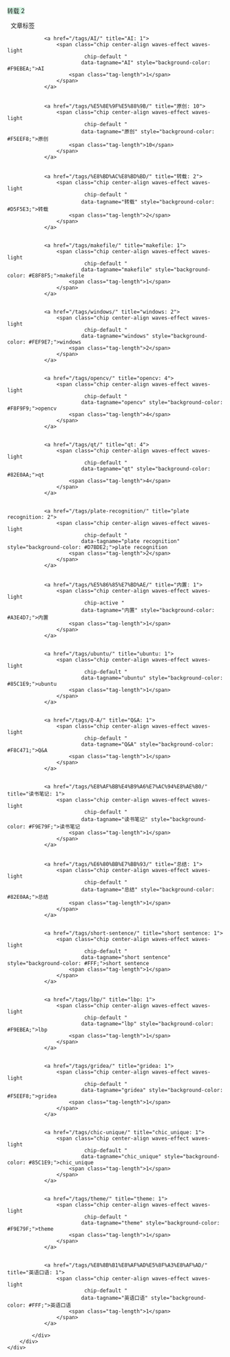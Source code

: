 
    
<a  data-tagname="转载" style="background-color: #D5F5E3;">转载
                        <span class="tag-length">2</span>
                    </span>













<div id="tags" class="container chip-container">
    <div class="card">
        <div class="card-content">
            <div class="tag-title center-align">
                <i class="fas fa-tags"></i>&nbsp;&nbsp;文章标签
            </div>
            <div class="tag-chips">
                
                
                <a href="/tags/AI/" title="AI: 1">
                    <span class="chip center-align waves-effect waves-light
                             chip-default "
                            data-tagname="AI" style="background-color: #F9EBEA;">AI
                        <span class="tag-length">1</span>
                    </span>
                </a>
                
                
                <a href="/tags/%E5%8E%9F%E5%88%9B/" title="原创: 10">
                    <span class="chip center-align waves-effect waves-light
                             chip-default "
                            data-tagname="原创" style="background-color: #F5EEF8;">原创
                        <span class="tag-length">10</span>
                    </span>
                </a>
                
                
                <a href="/tags/%E8%BD%AC%E8%BD%BD/" title="转载: 2">
                    <span class="chip center-align waves-effect waves-light
                             chip-default "
                            data-tagname="转载" style="background-color: #D5F5E3;">转载
                        <span class="tag-length">2</span>
                    </span>
                </a>
                
                
                <a href="/tags/makefile/" title="makefile: 1">
                    <span class="chip center-align waves-effect waves-light
                             chip-default "
                            data-tagname="makefile" style="background-color: #E8F8F5;">makefile
                        <span class="tag-length">1</span>
                    </span>
                </a>
                
                
                <a href="/tags/windows/" title="windows: 2">
                    <span class="chip center-align waves-effect waves-light
                             chip-default "
                            data-tagname="windows" style="background-color: #FEF9E7;">windows
                        <span class="tag-length">2</span>
                    </span>
                </a>
                
                
                <a href="/tags/opencv/" title="opencv: 4">
                    <span class="chip center-align waves-effect waves-light
                             chip-default "
                            data-tagname="opencv" style="background-color: #F8F9F9;">opencv
                        <span class="tag-length">4</span>
                    </span>
                </a>
                
                
                <a href="/tags/qt/" title="qt: 4">
                    <span class="chip center-align waves-effect waves-light
                             chip-default "
                            data-tagname="qt" style="background-color: #82E0AA;">qt
                        <span class="tag-length">4</span>
                    </span>
                </a>
                
                
                <a href="/tags/plate-recognition/" title="plate recognition: 2">
                    <span class="chip center-align waves-effect waves-light
                             chip-default "
                            data-tagname="plate recognition" style="background-color: #D7BDE2;">plate recognition
                        <span class="tag-length">2</span>
                    </span>
                </a>
                
                
                <a href="/tags/%E5%86%85%E7%BD%AE/" title="内置: 1">
                    <span class="chip center-align waves-effect waves-light
                             chip-active "
                            data-tagname="内置" style="background-color: #A3E4D7;">内置
                        <span class="tag-length">1</span>
                    </span>
                </a>
                
                
                <a href="/tags/ubuntu/" title="ubuntu: 1">
                    <span class="chip center-align waves-effect waves-light
                             chip-default "
                            data-tagname="ubuntu" style="background-color: #85C1E9;">ubuntu
                        <span class="tag-length">1</span>
                    </span>
                </a>
                
                
                <a href="/tags/Q-A/" title="Q&A: 1">
                    <span class="chip center-align waves-effect waves-light
                             chip-default "
                            data-tagname="Q&A" style="background-color: #F8C471;">Q&A
                        <span class="tag-length">1</span>
                    </span>
                </a>
                
                
                <a href="/tags/%E8%AF%BB%E4%B9%A6%E7%AC%94%E8%AE%B0/" title="读书笔记: 1">
                    <span class="chip center-align waves-effect waves-light
                             chip-default "
                            data-tagname="读书笔记" style="background-color: #F9E79F;">读书笔记
                        <span class="tag-length">1</span>
                    </span>
                </a>
                
                
                <a href="/tags/%E6%80%BB%E7%BB%93/" title="总结: 1">
                    <span class="chip center-align waves-effect waves-light
                             chip-default "
                            data-tagname="总结" style="background-color: #82E0AA;">总结
                        <span class="tag-length">1</span>
                    </span>
                </a>
                
                
                <a href="/tags/short-sentence/" title="short sentence: 1">
                    <span class="chip center-align waves-effect waves-light
                             chip-default "
                            data-tagname="short sentence" style="background-color: #FFF;">short sentence
                        <span class="tag-length">1</span>
                    </span>
                </a>
                
                
                <a href="/tags/lbp/" title="lbp: 1">
                    <span class="chip center-align waves-effect waves-light
                             chip-default "
                            data-tagname="lbp" style="background-color: #F9EBEA;">lbp
                        <span class="tag-length">1</span>
                    </span>
                </a>
                
                
                <a href="/tags/gridea/" title="gridea: 1">
                    <span class="chip center-align waves-effect waves-light
                             chip-default "
                            data-tagname="gridea" style="background-color: #F5EEF8;">gridea
                        <span class="tag-length">1</span>
                    </span>
                </a>
                
                
                <a href="/tags/chic-unique/" title="chic_unique: 1">
                    <span class="chip center-align waves-effect waves-light
                             chip-default "
                            data-tagname="chic_unique" style="background-color: #85C1E9;">chic_unique
                        <span class="tag-length">1</span>
                    </span>
                </a>
                
                
                <a href="/tags/theme/" title="theme: 1">
                    <span class="chip center-align waves-effect waves-light
                             chip-default "
                            data-tagname="theme" style="background-color: #F9E79F;">theme
                        <span class="tag-length">1</span>
                    </span>
                </a>
                
                
                <a href="/tags/%E8%8B%B1%E8%AF%AD%E5%8F%A3%E8%AF%AD/" title="英语口语: 1">
                    <span class="chip center-align waves-effect waves-light
                             chip-default "
                            data-tagname="英语口语" style="background-color: #FFF;">英语口语
                        <span class="tag-length">1</span>
                    </span>
                </a>
                
            </div>
        </div>
    </div>
</div>

    

   
